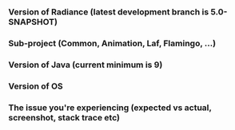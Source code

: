 ### Version of Radiance (latest development branch is 5.0-SNAPSHOT)

### Sub-project (Common, Animation, Laf, Flamingo, ...)

### Version of Java (current minimum is 9)

### Version of OS

### The issue you're experiencing (expected vs actual, screenshot, stack trace etc)
